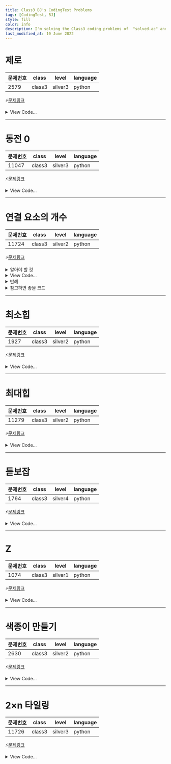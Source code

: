 ```yaml
---
title: Class3_BJ's CodingTest Problems
tags: [CodingTest, BJ]
style: fill
color: info
description: I'm solving the Class3 coding problems of  "solved.ac" and summarizing.
last_modified_at: 10 June 2022
---
```


# 제로

| 문제번호 | class  | level   | language |
| -------- | :----: | ------- | -------- |
| 2579     | class3 | silver3 | python   |

⚡[문제링크](https://www.acmicpc.net/problem/2579)

<details>
<summary>View Code...</summary>
<div markdown="1">

```python
n = int(input())
stairs = [ int(input()) for _ in range(n)]
dp = [0 for _ in range(n+1)]

if n == 1:
    print(stairs[0])
else:
    dp[1] = stairs[0]
    dp[2] = stairs[0]+stairs[1]

    for i in range(3, n+1):
        dp[i] = max(dp[i-3]+stairs[i-2]+stairs[i-1], dp[i-2]+stairs[i-1])

    print(dp[n])
```

</div>
</details>

---

# 동전 0

| 문제번호 | class  | level   | language |
| -------- | :----: | ------- | -------- |
| 11047    | class3 | silver3 | python   |

⚡[문제링크](https://www.acmicpc.net/problem/11047)

<details>
<summary>View Code...</summary>
<div markdown="1">

```python
n, k = map(int, input().split())
coins = [int(input()) for _ in range(n)]
coins = sorted(list(filter(lambda x: x <= k, coins)), reverse=True)
answer = 0

for i in coins:
    answer += k // i
    k %= i

print(answer)
```

</div>
</details>

---

# 연결 요소의 개수

| 문제번호 | class  | level   | language |
| -------- | :----: | ------- | -------- |
| 11724    | class3 | silver2 | python   |

⚡[문제링크](https://www.acmicpc.net/problem/11724)

<details>
<summary>알아야 할 것</summary>
<div markdown="1">
1. 방향 없는 그래프

양방향 그래프라는 말이다.

u -> v / v->u

2. 간선 정보가 없는 노드도 연결 요소로 포함한다.

   ```
   # example
   6 2
   3 4
   4 2
   # answer : 4
   # why : 2-3-4 는 연결된 상태이므로 1개 + 1,5,6 도 단일노드로 존재하므로 답은 1개가 아니라 4개이다.
   ```

   2번째 조건을 몰라서 계속 틀렸다...

</div>
</details>

<details>
<summary>View Code...</summary>
<div markdown="1">

```python
import sys

input = sys.stdin.readline
n, m = map(int, input().split())
dict = {}
for _ in range(m):
    temp = list(map(int, input().split()))
    dict[temp[0]] = dict.get(temp[0], []) + [temp[1]]
    dict[temp[1]] = dict.get(temp[1], []) + [temp[0]]
visited = [False for _ in range(n + 1)]
answer = 0
for i in dict:
    if not visited[i]:
        queue = dict.get(i)
        visited[i] = True
        while queue:
            node = queue.pop()

            if not visited[node]:
                visited[node] = True
                queue += dict.get(node)
        answer += 1
for i in range(1, n + 1):
    if not visited[i]:
        answer += 1
print(answer)

```

</div>
</details>

<details>
<summary>반례</summary>
<div markdown="1">

```python
4 2
1 4
4 1
# answer : 3
```
```python
6 2
1 3
2 3
# answer : 4
```

</div>
</details>

<details>
<summary>참고하면 좋을 코드</summary>
<div markdown="1">

```python
# @musemagic
import sys
input= sys.stdin.readline

def find_parent(parent, x):
if parent[x] != x:
parent[x] = find_parent(parent, parent[x])
return parent[x]

def union_parent(parent, a, b):
a = find_parent(parent, a)
b = find_parent(parent, b)
if a < b:
parent[b] = a
else:
parent[a] = b

v, e = map(int, input().split())
parent = [0] \* (v+1)

for i in range(1, v+1):
parent[i] = i

for i in range(e):
a, b = map(int, input().split())
union_parent(parent, a, b)

ans = set()
for i in range(1, v+1):
ans.add(find_parent(parent, i))

print(len(ans))

````


</div>
</details>


---

# 최소힙

| 문제번호 | class  | level   | language |
| -------- | :----: | ------- | -------- |
| 1927    | class3 | silver2 | python   |

⚡[문제링크](https://www.acmicpc.net/problem/1927)

<details>
<summary>View Code...</summary>
<div markdown="1">

```python
import heapq
import sys

input = sys.stdin.readline
n = int(input())
hq = []
for _ in range(n):
    temp = int(input())
    if temp == 0:
        if hq:
            print(heapq.heappop(hq))
        else:
            print(0)
    else:
        heapq.heappush(hq, temp)
````

</div>
</details>

---

# 최대힙

| 문제번호 | class  | level   | language |
| -------- | :----: | ------- | -------- |
| 11279    | class3 | silver2 | python   |

⚡[문제링크](https://www.acmicpc.net/problem/11279)

<details>
<summary>View Code...</summary>
<div markdown="1">

```python
import heapq
import sys

input = sys.stdin.readline
n = int(input())
hq = []
for _ in range(n):
    temp = int(input())
    if temp == 0:
        if hq:
            print(heapq.heappop(hq)[1])
        else:
            print(0)
    else:
        heapq.heappush(hq, (-temp,temp))


```

</div>
</details>

---

# 듣보잡

| 문제번호 | class  | level   | language |
| -------- | :----: | ------- | -------- |
| 1764     | class3 | silver4 | python   |

⚡[문제링크](https://www.acmicpc.net/problem/1764)

<details>
<summary>View Code...</summary>
<div markdown="1">


```python
import sys

input = sys.stdin.readline

n, m = map(int, input().split())
n_people = [input().strip() for _ in range(n)]
m_people = [input().strip() for _ in range(m)]
nm_people = list(set(n_people) & set(m_people))
nm_people.sort()
print(len(nm_people))
for i in nm_people:
    print(i)

```

</div>
</details>

---

# Z

| 문제번호 | class  | level   | language |
| -------- | :----: | ------- | -------- |
| 1074     | class3 | silver1 | python   |

⚡[문제링크](https://www.acmicpc.net/problem/1074)

<details>
<summary>View Code...</summary>
<div markdown="1">



```python
import sys

input = sys.stdin.readline

n, m = map(int, input().split())
n_people = [input().strip() for _ in range(n)]
m_people = [input().strip() for _ in range(m)]
nm_people = list(set(n_people) & set(m_people))
nm_people.sort()
print(len(nm_people))
for i in nm_people:
    print(i)

```

</div>
</details>



---

# 색종이 만들기

| 문제번호 | class  | level   | language |
| -------- | :----: | ------- | -------- |
| 2630     | class3 | silver2 | python   |

⚡[문제링크](https://www.acmicpc.net/problem/1074)

<details>
<summary>View Code...</summary>
<div markdown="1">




```python
import sys

N = int(sys.stdin.readline())
paper = [list(map(int, sys.stdin.readline().split())) for _ in range(N)] 

result = []

def solution(x, y, N) :
  color = paper[x][y]
  for i in range(x, x+N) :
    for j in range(y, y+N) :
      if color != paper[i][j] :
        solution(x, y, N//2)
        solution(x, y+N//2, N//2)
        solution(x+N//2, y, N//2)
        solution(x+N//2, y+N//2, N//2)
        return
  if color == 0 :
    result.append(0)
  else :
    result.append(1)


solution(0,0,N)
print(result.count(0))
print(result.count(1))
```

</div>
</details>

---

# 2×n 타일링

| 문제번호 | class  | level   | language |
| -------- | :----: | ------- | -------- |
| 11726    | class3 | silver3 | python   |

⚡[문제링크](https://www.acmicpc.net/problem/1074)

<details>
<summary>View Code...</summary>
<div markdown="1">

```python
n = int(input())
dp = [0 for _ in range(n+1)]
dp[0] = 1
dp[1] = 1
for i in range(2,n+1):
    dp[i] = dp[i-1]+dp[i-2]
print(dp[-1] % 10007)
```

</div>
</details>